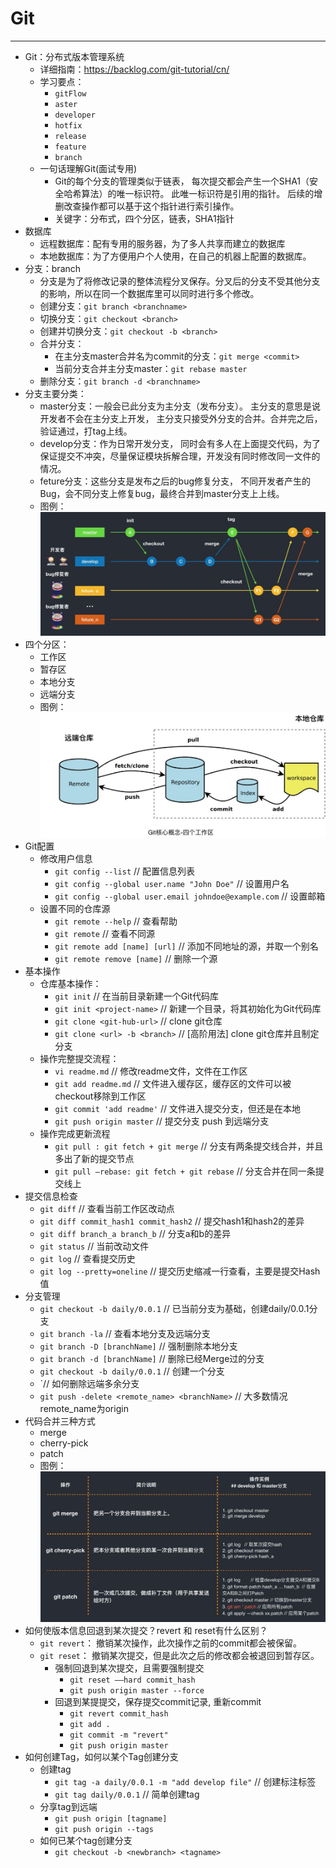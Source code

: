 # Git
***
* Git：分布式版本管理系统
  * 详细指南：https://backlog.com/git-tutorial/cn/
  * 学习要点：
    * `gitFlow`
    * `aster`
    * `developer`
    * `hotfix`
    * `release`
    * `feature`
    * `branch`
  * 一句话理解Git(面试专用)
    * Git的每个分支的管理类似于链表，
    每次提交都会产生一个SHA1（安全哈希算法）的唯一标识符。
    此唯一标识符是引用的指针。
    后续的增删改查操作都可以基于这个指针进行索引操作。
    * 关键字：分布式，四个分区，链表，SHA1指针
* 数据库
  * 远程数据库：配有专用的服务器，为了多人共享而建立的数据库
  * 本地数据库：为了方便用户个人使用，在自己的机器上配置的数据库。
* 分支：branch
  * 分支是为了将修改记录的整体流程分叉保存。分叉后的分支不受其他分支的影响，所以在同一个数据库里可以同时进行多个修改。
  * 创建分支：`git branch <branchname>`
  * 切换分支：`git checkout <branch>`
  * 创建并切换分支：`git checkout -b <branch>`
  * 合并分支：
    * 在主分支master合并名为commit的分支：`git merge <commit>`
    * 当前分支合并主分支master：`git rebase master`
  * 删除分支：`git branch -d <branchname>`
* 分支主要分类：
  * master分支：一般会已此分支为主分支（发布分支）。
    主分支的意思是说开发者不会在主分支上开发， 主分支只接受外分支的合并。合并完之后，验证通过，打tag上线。
  * develop分支：作为日常开发分支，
    同时会有多人在上面提交代码，为了保证提交不冲突，尽量保证模块拆解合理，开发没有同时修改同一文件的情况。
  * feture分支：这些分支是发布之后的bug修复分支，
    不同开发者产生的Bug，会不同分支上修复bug，最终合并到master分支上上线。
  * 图例：
  ![](/images/分支分类.jpg "分支分类")
* 四个分区：
  * 工作区
  * 暂存区
  * 本地分支
  * 远端分支
  * 图例：
  ![](/images/git四个工作区.jpg "git四个工作区")
* Git配置
  * 修改用户信息
    * `git config --list`                                   // 配置信息列表
    * `git config --global user.name "John Doe"`            // 设置用户名
    * `git config --global user.email johndoe@example.com`  // 设置邮箱
  * 设置不同的仓库源
    * `git remote --help`               // 查看帮助
    * `git remote`                      // 查看不同源
    * `git remote add [name] [url]`     // 添加不同地址的源，并取一个别名
    * `git remote remove [name]`        // 删除一个源
* 基本操作
  * 仓库基本操作：
    * `git init`                      // 在当前目录新建一个Git代码库
    * `git init <project-name>`       // 新建一个目录，将其初始化为Git代码库
    * `git clone <git-hub-url>`       // clone git仓库
    * `git clone <url> -b <branch>`   // [高阶用法] clone git仓库并且制定分支
  * 操作完整提交流程：
    * `vi readme.md`              // 修改readme文件，文件在工作区
    * `git add readme.md`         // 文件进入缓存区，缓存区的文件可以被checkout移除到工作区
    * `git commit 'add readme'`   // 文件进入提交分支，但还是在本地
    * `git push origin master`    // 提交分支 push 到远端分支
  * 操作完成更新流程
    * `git pull : git fetch + git merge`          // 分支有两条提交线合并，并且多出了新的提交节点
    * `git pull —rebase: git fetch + git rebase`  // 分支合并在同一条提交线上
* 提交信息检查
  * `git diff`                              // 查看当前工作区改动点
  * `git diff commit_hash1 commit_hash2`    // 提交hash1和hash2的差异
  * `git diff branch_a branch_b`            // 分支a和b的差异
  * `git status`                            // 当前改动文件
  * `git log`                               // 查看提交历史
  * `git log --pretty=oneline`              // 提交历史缩减一行查看，主要是提交Hash值
* 分支管理
  * `git checkout -b daily/0.0.1`       // 已当前分支为基础，创建daily/0.0.1分支
  * `git branch -la`                    // 查看本地分支及远端分支
  * `git branch -D [branchName]`        // 强制删除本地分支
  * `git branch -d [branchName]`        // 删除已经Merge过的分支
  * `git checkout -b daily/0.0.1`       // 创建一个分支
  * `// 如何删除远端多余分支
  * `git push -delete <remote_name> <branchName>` // 大多数情况remote_name为origin
* 代码合并三种方式
  * merge
  * cherry-pick
  * patch
  * 图例：
  ![](/images/git代码合并.jpg "git代码合并.jpg")
* 如何使版本信息回退到某次提交？revert 和 reset有什么区别？
  * `git revert`： 撤销某次操作，此次操作之前的commit都会被保留。
  * `git reset`： 撤销某次提交，但是此次之后的修改都会被退回到暂存区。
    * 强制回退到某次提交，且需要强制提交
      * `git reset ——hard commit_hash`
      * `git push origin master --force` 
    * 回退到某提提交，保存提交commit记录, 重新commit
      * `git revert commit_hash`
      * `git add .`
      * `git commit -m "revert"`
      * `git push origin master`
* 如何创建Tag，如何以某个Tag创建分支
  * 创建tag
    * `git tag -a daily/0.0.1 -m "add develop file"` // 创建标注标签
    * `git tag daily/0.0.1` // 简单创建tag
  * 分享tag到远端
    * `git push origin [tagname]`
    * `git push origin --tags` 
  * 如何已某个tag创建分支
    * `git checkout -b <newbranch> <tagname>`
  
  
